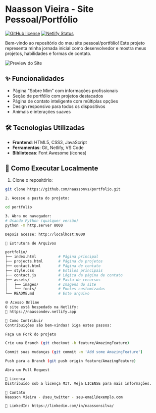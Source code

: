# Naasson Vieira - Site Pessoal/Portfólio

[![GitHub license](https://img.shields.io/github/license/naassonvs/portfolio)](https://github.com/naassonvs/portfolio/blob/main/LICENSE)
[![Netlify Status](https://api.netlify.com/api/v1/badges/YOUR-BADGE-ID/deploy-status)](https://app.netlify.com/sites/YOUR-SITE-NAME/deploys)

Bem-vindo ao repositório do meu site pessoal/portfólio! Este projeto representa minha jornada inicial como desenvolvedor e mostra meus projetos, habilidades e formas de contato.

![Preview do Site](https://naassondev.netlify.app/preview.jpg)

## ✨ Funcionalidades

- Página "Sobre Mim" com informações profissionais
- Seção de portfólio com projetos destacados
- Página de contato inteligente com múltiplas opções
- Design responsivo para todos os dispositivos
- Animais e interações suaves

## 🛠 Tecnologias Utilizadas

- **Frontend**: HTML5, CSS3, JavaScript
- **Ferramentas**: Git, Netlify, VS Code
- **Bibliotecas**: Font Awesome (ícones)

## 🚀 Como Executar Localmente

1. Clone o repositório:
```bash
git clone https://github.com/naassonvs/portfolio.git

2. Acesse a pasta do projeto:

cd portfolio

3. Abra no navegador:
# Usando Python (qualquer versão)
python -m http.server 8000

Depois acesse: http://localhost:8000

📂 Estrutura de Arquivos

portfolio/
├── index.html          # Página principal
├── projects.html       # Página de projetos
├── contact.html        # Página de contato
├── style.css           # Estilos principais
├── contact.js          # Lógica da página de contato
├── assets/             # Pasta de recursos
│   ├── images/         # Imagens do site
│   └── fonts/          # Fontes customizadas
└── README.md           # Este arquivo

🌐 Acesso Online
O site está hospedado na Netlify:
🔗 https://naassondev.netlify.app

🤝 Como Contribuir
Contribuições são bem-vindas! Siga estes passos:

Faça um Fork do projeto

Crie uma Branch (git checkout -b feature/AmazingFeature)

Commit suas mudanças (git commit -m 'Add some AmazingFeature')

Push para a Branch (git push origin feature/AmazingFeature)

Abra um Pull Request

📄 Licença
Distribuído sob a licença MIT. Veja LICENSE para mais informações.

📧 Contato
Naasson Vieira - @seu_twitter - seu-email@exemplo.com

🔗 LinkedIn: https://linkedin.com/in/naassonsilva/



